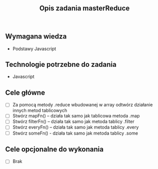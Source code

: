 <h2 align="center">Opis zadania masterReduce </h2>

<br>

## Wymagana wiedza

- Podstawy Javascript

## Technologie potrzebne do zadania

- Javascript

## Cele główne

- [ ] Za pomocą metody .reduce wbudowanej w array odtwórz działanie innych metod tablicowych
- [ ] Stwórz mapFn() – działa tak samo jak tablicowa metoda .map
- [ ] Stwórz filterFn() – działa tak samo jak metoda tablicy .filter
- [ ] Stwórz everyFn() – działa tak samo jak metoda tablicy .every
- [ ] Stwórz someFn() - działa tak samo jak metoda tablicy .some

## Cele opcjonalne do wykonania

- [ ] Brak
